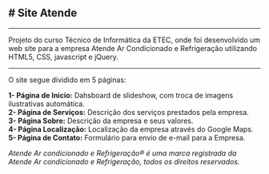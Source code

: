 ## # Site Atende

***

Projeto do curso Técnico de Informática da ETEC, onde foi desenvolvido um web site para a empresa Atende Ar Condicionado e Refrigeração utilizando HTML5, CSS, javascript e jQuery.

***

O site segue dividido em 5 páginas:  
 
   **1- Página de Inicio:** Dahsboard de slideshow, com troca de imagens ilustrativas automática.     
   **2- Página de Serviços:** Descrição dos serviços prestados pela empresa.     
   **3- Página Sobre:** Descrição da empresa e seus valores.     
   **4- Página Localização:** Localização da empresa através do Google Maps.     
   **5- Página de Contato:** Formulário para envio de e-mail para a Empresa.    

_Atende Ar condicionado e Refrigeração® é uma marca registrada da Atende Ar condicionado e Refrigeração, todos os direitos reservados._




